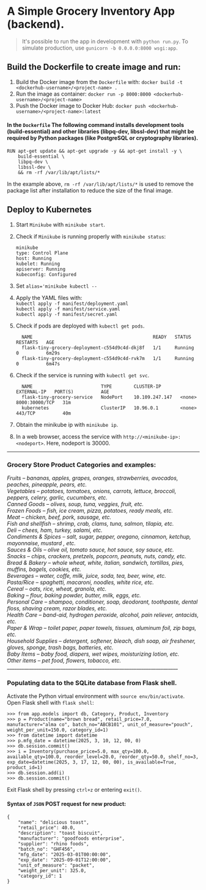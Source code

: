 # A Simple Grocery Inventory App (backend).

> It's possible to run the app in development with `python run.py`. To simulate production, use `gunicorn -b 0.0.0.0:8000 wsgi:app`.

## Build the Dockerfile to create image and run:
1. Build the Docker image from the `Dockerfile` with: `docker build -t <dockerhub-username>/<project-name> .`
2. Run the image as container: `docker run -p 8000:8000 <dockerhub-username>/<project-name>`
3. Push the Docker image to Docker Hub: `docker push <dockerhub-username>/<project-name>:latest`

#### In the `Dockerfile` The following command installs development tools (build-essential) and other libraries (libpq-dev, libssl-dev) that might be required by Python packages (like PostgreSQL or cryptography libraries).

```
RUN apt-get update && apt-get upgrade -y && apt-get install -y \
    build-essential \ 
    libpq-dev \
    libssl-dev \
    && rm -rf /var/lib/apt/lists/*
```

In the example above, `rm -rf /var/lib/apt/lists/*` is used to remove the package list after installation to reduce the size of the final image.

## Deploy to Kubernetes
1. Start `Minikube` with `minikube start`.
2. Check if `Minikube` is running properly with `minikube status`:
	```
   minikube
   type: Control Plane
   host: Running
   kubelet: Running
   apiserver: Running
   kubeconfig: Configured
	```
3. Set `alias='minikube kubectl --`
4. Apply the YAML files with: </br>
  `kubectl apply -f manifest/deployment.yaml` </br>
  `kubectl apply -f manifest/service.yaml` </br>
  `kubectl apply -f manifest/secret.yaml`
1. Check if pods are deployed with `kubectl get pods`.
	```
      NAME                                            READY   STATUS    RESTARTS   AGE
      flask-tiny-grocery-deployment-c554d9c4d-dkj8f   1/1     Running   0          6m29s
      flask-tiny-grocery-deployment-c554d9c4d-rvk7m   1/1     Running   0          6m47s
	```

2. Check if the service is running with `kubectl get svc`.
	```
      NAME                         TYPE        CLUSTER-IP       EXTERNAL-IP   PORT(S)          AGE
      flask-tiny-grocery-service   NodePort    10.109.247.147   <none>        8000:30000/TCP   31m
      kubernetes                   ClusterIP   10.96.0.1        <none>        443/TCP          40m
	```
3. Obtain the minikube ip with `minikube ip`.
4. In a web browser, access the service with `http://<minikube-ip>:<nodeport>`. Here, nodeport is 30000.

_______________________________________________________________________

### Grocery Store Product Categories and examples:

<em>
Fruits – bananas, apples, grapes, oranges, strawberries, avocados, peaches, pineapple, pears, etc. </br>
Vegetables – potatoes, tomatoes, onions, carrots, lettuce, broccoli, peppers, celery, garlic, cucumbers, etc. </br>
Canned Goods – olives, soup, tuna, veggies, fruit, etc. </br>
Frozen Foods – fish, ice cream, pizza, potatoes, ready meals, etc. </br>
Meat – chicken, beef, pork, sausage, etc. </br>
Fish and shellfish – shrimp, crab, clams, tuna, salmon, tilapia, etc. </br>
Deli – chees, ham, turkey, salami, etc. </br>
Condiments & Spices – salt, sugar, pepper, oregano, cinnamon, ketchup, mayonnaise, mustard , etc. </br>
Sauces & Oils – olive oil, tomato sauce, hot sauce, soy sauce, etc. </br>
Snacks – chips, crackers, pretzels, popcorn, peanuts, nuts, candy, etc. </br>
Bread & Bakery – whole wheat, white, italian, sandwich, tortillas, pies, muffins, bagels, cookies, etc. </br>
Beverages – water, coffe, milk, juice, soda, tea, beer, wine, etc. </br>
Pasta/Rice – spaghetti, macaroni, noodles, white rice, etc. </br>
Cereal – oats, rice, wheat, granola, etc. </br>
Baking – flour, baking powder, butter, milk, eggs, etc. </br>
Personal Care – shampoo, conditioner, soap, deodorant, toothpaste, dental floss, shaving cream, razor blades, etc. </br>
Health Care – band-aid, hydrogen peroxide, alcohol, pain reliever, antacids, etc. </br>
Paper & Wrap – toilet paper, paper towels, tissues, aluminum foil, zip bags, etc. </br>
Household Supplies – detergent, softener, bleach, dish soap, air freshener, gloves, sponge, trash bags, batteries, etc. </br>
Baby Items – baby food, diapers, wet wipes, moisturizing lotion, etc. </br>
Other items – pet food, flowers, tobacco, etc. </br>
</em>
______________________________________________________________________


### Populating data to the SQLite database from Flask shell.
Activate the Python virtual environment with `source env/bin/activate`. Open Flask shell with `flask shell`:
```
>>> from app.models import db, Category, Product, Inventory
>>> p = Product(name="brown bread", retail_price=7.0, manufacturer="alma co", batch_no="ABCB101", unit_of_measure="pouch", weight_per_unit=150.0, category_id=1)
>>> from datetime import datetime
>>> p.mfg_date = datetime(2025, 3, 10, 12, 00, 0)
>>> db.session.commit()
>>> i = Inventory(purchase_price=5.0, max_qty=100.0, available_qty=100.0, reorder_level=20.0, reorder_qty=50.0, shelf_no=3, exp_date=datetime(2025, 3, 17, 12, 00, 00), is_available=True, product_id=1)
>>> db.session.add(i)
>>> db.session.commit()
```
Exit Flask shell by pressing `ctrl+z` or entering `exit()`.

#### Syntax of `JSON` **POST** request for new product:
```
{
	"name": "delicious toast",
	"retail_price": 40.0,
	"description": "toast biscuit",
	"manufacturer": "goodfoods enterprise",
	"supplier": "rhino foods",
	"batch_no": "GHF456",
	"mfg_date": "2025-03-01T00:00:00",
	"exp_date": "2025-09-01T12:00:00",
	"unit_of_measure": "packet",
	"weight_per_unit": 325.0,
	"category_id": 1
}
```
